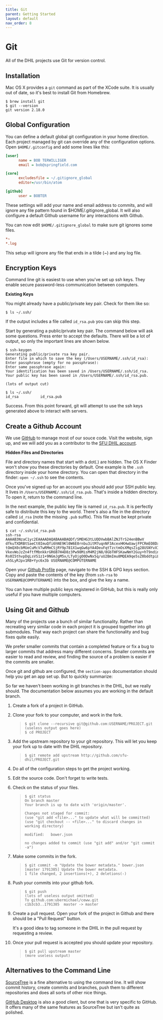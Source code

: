```yaml
---
title: Git
parent: Getting Started
layout: default
nav_order: 8
---
```


# Git

All of the DHIL projects use Git for version control.

## Installation

Mac OS X provides a `git` command as part of the XCode suite. It is
usually out of date, so it's best to install Git from Homebrew.

``` console
$ brew install git
$ git --version
git version 2.18.0
```

## Global Configuration

You can define a default global git configuration in your home
direction. Each project managed by git can override any of the
configuration options. Open `$HOME/.gitconfig` and add some lines like
this:

``` ini
[user]
      name = BOB TERWILLIGER
      email = bob@springfield.com

[core]
      excludesfile = ~/.gitignore_global
      editor=/usr/bin/atom

[github]
      user = BOBTER
```

These settings will add your name and email address to commits, and will
ignore any file pattern found in $HOME/.gitignore_global. It will also
configure a default Github username for any interactions with Github.

You can now edit `$HOME/.gitignore_global` to make sure git ignores some
files.

``` ini
*~
*.log
```

This setup will ignore any file that ends in a tilde (\~) and any log
file.

## Encryption Keys

Command line git is easiest to use when you've set up ssh keys. They
enable secure password-less communication between computers.

<div class="sidebar">

**Existing Keys**

You might already have a public/private key pair. Check for them like
so:

    $ ls ~/.ssh/

If the output includes a file called `id_rsa.pub` you can skip this
step.

</div>

Start by generating a public/private key pair. The command below will
ask some questions. Press enter to accept the defaults. There will be a
lot of output, so only the important lines are shown below.

``` console
$ ssh-keygen
Generating public/private rsa key pair.
Enter file in which to save the key (/Users/USERNAME/.ssh/id_rsa):
Enter passphrase (empty for no passphrase):
Enter same passphrase again:
Your identification has been saved in /Users/USERNAME/.ssh/id_rsa.
Your public key has been saved in /Users/USERNAME/.ssh/id_rsa.pub.

(lots of output cut)

$ ls ~/.ssh/
id_rsa          id_rsa.pub
```

Success. From this point forward, git will attempt to use the ssh keys
generated above to interact with servers.

## Create a Github Account

We use [GitHub](https://github.com) to manage most of our souce code.
Visit the website, sign up, and we will add you as a contributor to the
[SFU DHIL account](https://github.com/sfu-dhil).

<div class="sidebar">

**Hidden Files and Directories**

File and directory names that start with a dot(.) are hidden. The OS X
Finder won't show you these directories by default. One example is the
`.ssh` directory inside your home directory. You can open that directory
in the finder: `open ~/.ssh` to see the contents.

</div>

Once you've signed up for an account you should add your SSH public key.
It lives in `/Users/USERNAME/.ssh/id_rsa.pub`. That's inside a hidden
directory. To open it, return to the command line.

<div class="note">



In the next example, the public key file is named `id_rsa.pub`. It is
perfectly safe to distribute this key to the world. There's also a file
in the directory called `id_rsa` (note the missing `.pub` suffix). This
file must be kept private and confidential.

</div>

``` console
$ cat ~/.ssh/id_rsa.pub
ssh-rsa AAAAB3NzaC1yc2EAAAADAQABAAABAQDf/SMEHG3tLUDDVwbBAlZNJTrS24enBBwV
dfkuTXDRBtSaeCt0ImuQfi6hNE9Kl0W6E0rnbu3itM7uqnNF3AcexHKHwUawjFPCRmEO8Dx+
tOmQX0cbMUeCuMcV7wRMmCSjRY9p781X1wqGw6pYA4DeuFqtTzctmOsXMqsZig28USNYvXIc
VkevWoJzZn4ftfMbnkkrGR6B7H4D8z3Pw98MisM4M2jN8/8GbTHFSKawNmY2Guy+hT9ndinX
Rs0I5thvpDqLsVS1z1+9NGmJgM5x/LTyOjgO0DwNx5q/uU2BmImu8MQEA9qe5sZ0bddtpiL6
xh5LyRJpv1RB+Yyc6x3b USERNAME@COMPUTERNAME
```

Open your [Github Profile](https://github.com/settings/profile) page,
navigate to the SSH & GPG keys section. Copy and paste the contents of
the key (from `ssh-rsa` to `USERNAME@COMPUTERNAME`) into the box, and
give the key a name.

You can have multiple public keys registered in GitHub, but this is
really only useful if you have multiple computers.

## Using Git and Github

Many of the projects use a bunch of similar functionality. Rather than
recreating very similar code in each project it is grouped together into
git submodules. That way each project can share the functionality and
bug fixes quite easily.

We prefer smaller commits that contain a completed feature or fix a bug
to larger commits that address many different concerns. Smaller commits
are easier to read and review, and finding the source of a problem is
easier if the commits are smaller.

Once git and github are configured, the `section-apps` documentation
should help you get an app set up. But to quickly summarize:

<div class="note">



So far we haven't been working in git branches in the DHIL, but we
really should. The documentation below assumes you are working in the
default branch.

</div>

1.  Create a fork of a project in GitHub.

2.  Clone your fork to your computer, and work in the fork.

    > ``` console
    > $ git clone --recursive git@github.com:USERNAME/PROJECT.git
    > (useless output goes here)
    > $ cd PROJECT
    > ```

3.  Add the upstream repository to your git repository. This will let
    you keep your fork up to date with the DHIL repository.

    > ``` console
    > $ git remote add upstream http://github.com/sfu-dhil/PROJECT.git
    > ```

4.  Do all of the configuration steps to get the project working.

5.  Edit the source code. Don't forget to write tests.

6.  Check on the status of your files.

    > ``` console
    > $ git status
    > On branch master
    > Your branch is up to date with 'origin/master'.
    >
    > Changes not staged for commit:
    > (use "git add <file>..." to update what will be committed)
    > (use "git checkout -- <file>..." to discard changes in working directory)
    >
    > modified:   bower.json
    >
    > no changes added to commit (use "git add" and/or "git commit -a")
    > ```

7.  Make some commits in the fork.

    > ``` console
    > $ git commit -m "Update the bower metadata." bower.json
    > [master 1791385] Update the bower metadata.
    > 1 file changed, 2 insertions(+), 2 deletions(-)
    > ```

8.  Push your commits into your github fork.

    > ``` console
    > $ git push
    > (lots of useless output omitted)
    > To github.com:ubermichael/ceww.git
    > c1b3cb3..1791385  master -> master
    > ```

9.  Create a pull request. Open your fork of the project in Github and
    there should be a "Pull Request" button.

    It's a good idea to tag someone in the DHIL in the pull request by
    requesting a review.

10. Once your pull request is accepted you should update your
    repository.

    > ``` console
    > $ git pull upstream master
    > (more useless output)
    > ```

## Alternatives to the Command Line

[SourceTree](https://www.sourcetreeapp.com/) is a fine alternative to
using the command line. It will show commit history, create commits and
branches, push them to different repositories and does all sorts of
other nice things.

[GitHub Desktop](https://desktop.github.com) is also a good client, but
one that is very specific to GitHub. It offers many of the same features
as SourceTree but isn't quite as polished.
